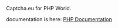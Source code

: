 Captcha.eu for PHP World.

documentation is here: <a href="https://docs.captcha.eu/php">PHP Documentation</A>
